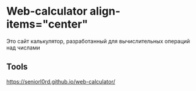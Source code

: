 # Web-calculator align-items="center"<br>

Это сайт калькулятор, разработанный для вычислительных операций над числами <br>

## Tools


https://seniorl0rd.github.io/web-calculator/
 